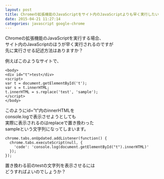 ```yaml
---
layout: post
title: Chromeの拡張機能のJavaScriptをサイト内のJavaScriptよりも早く実行したい
date: 2015-04-21 11:27:14
categories: javascript google-chrome
---
```

<p>Chromeの拡張機能のJavaScriptを実行する場合、<br>
サイト内のJavaScriptのほうが早く実行されるのですが<br>
先に実行させる記述方法はありますか？</p>

<p>例えばこのようなサイトで、</p>

<pre><code>&lt;body&gt;
&lt;div id="t"&gt;test&lt;/div&gt;
&lt;script&gt;
var t = document.getElementById('t');
var s = t.innerHTML;
t.innerHTML = s.replace('test', 'sample');
&lt;/script&gt;
&lt;/body&gt;
</code></pre>

<p>このようにid="t"内のinnerHTMLを<br>
console.logで表示させようとしても<br>
実際に表示されるのはreplaceで置き換わった<br>
sampleという文字列になってしまいます。</p>

<pre><code>chrome.tabs.onUpdated.addListener(function() {
  chrome.tabs.executeScript(null, {
    'code': 'console.log(document.getElementById("t").innerHTML)'
  });
});
</code></pre>

<p>置き換わる前のtestの文字列を表示させるには<br>
どうすればよいのでしょうか？</p>

